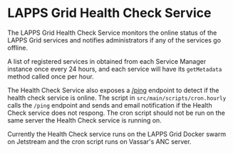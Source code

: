 # LAPPS Grid Health Check Service

The LAPPS Grid Health Check Service monitors the online status of the LAPPS Grid services and notifies administrators if any of the services go offline.

A list of registered services in obtained from each Service Manager instance once every 24 hours, and each service will have its `getMetadata` method called once per hour.

The Health Check Service also exposes a [/ping](https://api.lappsgrid.org/health/ping) endpoint to detect if the health check service is online.  The script in `src/main/scripts/cron.hourly` calls the `/ping` endpoint and sends and email notification if the Health Check service does not respong.  The cron script should not be run on the same server the Health Check service is running on.

Currently the Health Check service runs on the LAPPS Grid Docker swarm on Jetstream and the cron script runs on Vassar's ANC server.


